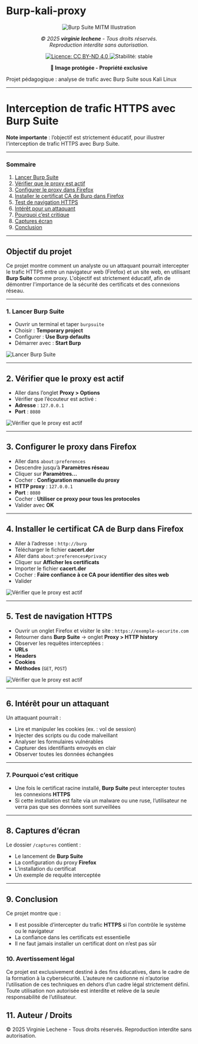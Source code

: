 # Burp-kali-proxy


<p align="center">
<img src="Burp%20Suite.PNG" alt="Burp Suite MITM Illustration" style="max-width: 100%; height: auto;" />
</p>

<p align="center"><i>© 2025 <strong>virginie lechene</strong> - Tous droits réservés.<br>
Reproduction interdite sans autorisation.</i></p>

<p align="center">
<a href="https://creativecommons.org/licenses/by-nd/4.0/">
<img src="https://licensebuttons.net/l/by-nd/4.0/88x31.png" alt="Licence: CC BY-ND 4.0">
</a>
<img src="https://img.shields.io/badge/stabilité-stable-brightgreen" alt="Stabilité: stable">
</p>
<p align="center"><strong>📸 Image protégée - Propriété exclusive</strong></p>

<p align="center">

Projet pédagogique : analyse de trafic avec Burp Suite sous Kali Linux

---



# Interception de trafic HTTPS avec Burp Suite

 **Note importante** : l’objectif est strictement éducatif, pour illustrer l'interception de trafic HTTPS avec Burp Suite.

---

### Sommaire

1. [Lancer Burp Suite](#1-lancer-burp-suite)
2. [Vérifier que le proxy est actif](#2-vérifier-que-le-proxy-est-actif)
3. [Configurer le proxy dans Firefox](#3-configurer-le-proxy-dans-firefox)
4. [Installer le certificat CA de Burp dans Firefox](#4-installer-le-certificat-ca-de-burp-dans-firefox)
5. [Test de navigation HTTPS](#5-test-de-navigation-https)
6. [Intérêt pour un attaquant](#6-intérêt-pour-un-attaquant)
7. [Pourquoi c’est critique](#7-pourquoi-cest-critique)
8. [Captures écran](#8-captures-écran)
9. [Conclusion](#9-conclusion)

 ---   
    
## Objectif du projet

Ce projet montre comment un analyste ou un attaquant pourrait intercepter le trafic HTTPS entre un navigateur web (Firefox) et un site web, en utilisant **Burp Suite** comme proxy.
L'objectif est strictement éducatif, afin de démontrer l'importance de la sécurité des certificats et des connexions réseau.

---
### 1. Lancer Burp Suite

- Ouvrir un terminal et taper `burpsuite`
- Choisir : **Temporary project**
- Configurer : **Use Burp defaults**
- Démarrer avec : **Start Burp**

![Lancer Burp Suite](./burp-kali-vn.png)


---

## 2. Vérifier que le proxy est actif

- Aller dans l’onglet **Proxy > Options**
- Vérifier que l’écouteur est activé :
- **Adresse** : `127.0.0.1`
- **Port** : `8080`

![Vérifier que le proxy est actif](./projet%20burp-kaly-proxy.2.PNG)

---

## 3. Configurer le proxy dans Firefox

- Aller dans `about:preferences`
- Descendre jusqu’à **Paramètres réseau**
- Cliquer sur **Paramètres...**
- Cocher : **Configuration manuelle du proxy**
- **HTTP proxy** : `127.0.0.1`
- **Port** : `8080`
- Cocher : **Utiliser ce proxy pour tous les protocoles**
- Valider avec **OK**

---

## 4. Installer le certificat CA de Burp dans Firefox

- Aller à l’adresse : `http://burp`
- Télécharger le fichier **cacert.der**
- Aller dans `about:preferences#privacy`
- Cliquer sur **Afficher les certificats**
- Importer le fichier **cacert.der**
- Cocher : **Faire confiance à ce CA pour identifier des sites web**
- Valider

![Vérifier que le proxy est actif](./projet%20burp-kaly-proxy.4.PNG)

---

## 5. Test de navigation HTTPS

- Ouvrir un onglet Firefox et visiter le site : `https://exemple-securite.com`
- Retourner dans **Burp Suite** → onglet **Proxy > HTTP history**
- Observer les requêtes interceptées :
- **URLs**
- **Headers**
- **Cookies**
- **Méthodes** (`GET`, `POST`)


![Vérifier que le proxy est actif](./projet%20burp-kaly-proxy.3.PNG)

---

## 6. Intérêt pour un attaquant

Un attaquant pourrait :

- Lire et manipuler les cookies (ex. : vol de session)
- Injecter des scripts ou du code malveillant
- Analyser les formulaires vulnérables
- Capturer des identifiants envoyés en clair
- Observer toutes les données échangées

---

### 7. Pourquoi c’est critique

- Une fois le certificat racine installé, **Burp Suite** peut intercepter toutes les connexions **HTTPS**
- Si cette installation est faite via un malware ou une ruse, l’utilisateur ne verra pas que ses données sont surveillées

---

## 8. Captures d’écran

Le dossier `/captures` contient :

- Le lancement de **Burp Suite**
- La configuration du proxy **Firefox**
- L’installation du certificat
- Un exemple de requête interceptée

---

## 9. Conclusion

Ce projet montre que :

- Il est possible d’intercepter du trafic **HTTPS** si l’on contrôle le système ou le navigateur
- La confiance dans les certificats est essentielle
- Il ne faut jamais installer un certificat dont on n’est pas sûr

### 10. Avertissement légal

 Ce projet est exclusivement destiné à des fins éducatives, dans le cadre de la formation à la cybersécurité.
 L’auteure ne cautionne ni n’autorise l’utilisation de ces techniques en dehors d’un cadre légal strictement défini.
 Toute utilisation non autorisée est interdite et relève de la seule responsabilité de l’utilisateur.


## 11. Auteur / Droits

© 2025 Virginie Lechene - Tous droits réservés.
Reproduction interdite sans autorisation.


